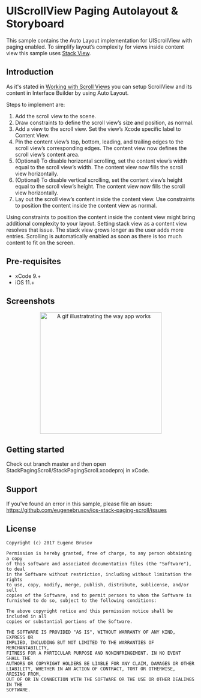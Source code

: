 # UIScrollView Paging Autolayout & Storyboard
This sample contains the Auto Layout implementation for UIScrollView with paging enabled. To simplify layout’s complexity for views inside content view this sample uses [Stack View](https://developer.apple.com/library/content/documentation/UserExperience/Conceptual/AutolayoutPG/LayoutUsingStackViews.html).

Introduction
------------

As it's stated in [Working with Scroll Views](https://developer.apple.com/library/content/documentation/UserExperience/Conceptual/AutolayoutPG/WorkingwithScrollViews.html#//apple_ref/doc/uid/TP40010853-CH24-SW1) you can setup ScrollView and its content in Interface Builder by using Auto Layout.

Steps to implement are:

1. Add the scroll view to the scene.
2. Draw constraints to define the scroll view’s size and position, as normal.
3. Add a view to the scroll view. Set the view’s Xcode specific label to Content View.
4. Pin the content view’s top, bottom, leading, and trailing edges to the scroll view’s corresponding edges. The content view now defines the scroll view’s content area.
5. (Optional) To disable horizontal scrolling, set the content view’s width equal to the scroll view’s width. The content view now fills the scroll view horizontally.
6. (Optional) To disable vertical scrolling, set the content view’s height equal to the scroll view’s height. The content view now fills the scroll view horizontally.
7. Lay out the scroll view’s content inside the content view. Use constraints to position the content inside the content view as normal.

Using constraints to position the content inside the content view might bring additional complexity to your layout. Setting stack view as a content view resolves that issue. The stack view grows longer as the user adds more entries. Scrolling is automatically enabled as soon as there is too much content to fit on the screen.

Pre-requisites
--------------

- xCode 9.+
- iOS 11.+

Screenshots
-----------

<p align="center">
    <img src="https://user-images.githubusercontent.com/23726864/33372793-86268c4a-d4ff-11e7-9bc0-c7159cf6aa4a.gif" 
         alt="A gif illustratrating the way app works" width="324" />
</p>

Getting started
---------------

Check out branch master and then open StackPagingScroll/StackPagingScroll.xcodeproj in xCode.

Support
-------

If you've found an error in this sample, please file an issue: https://github.com/eugenebrusov/ios-stack-paging-scroll/issues

License
-------
```
Copyright (c) 2017 Eugene Brusov

Permission is hereby granted, free of charge, to any person obtaining a copy
of this software and associated documentation files (the "Software"), to deal
in the Software without restriction, including without limitation the rights
to use, copy, modify, merge, publish, distribute, sublicense, and/or sell
copies of the Software, and to permit persons to whom the Software is
furnished to do so, subject to the following conditions:

The above copyright notice and this permission notice shall be included in all
copies or substantial portions of the Software.

THE SOFTWARE IS PROVIDED "AS IS", WITHOUT WARRANTY OF ANY KIND, EXPRESS OR
IMPLIED, INCLUDING BUT NOT LIMITED TO THE WARRANTIES OF MERCHANTABILITY,
FITNESS FOR A PARTICULAR PURPOSE AND NONINFRINGEMENT. IN NO EVENT SHALL THE
AUTHORS OR COPYRIGHT HOLDERS BE LIABLE FOR ANY CLAIM, DAMAGES OR OTHER
LIABILITY, WHETHER IN AN ACTION OF CONTRACT, TORT OR OTHERWISE, ARISING FROM,
OUT OF OR IN CONNECTION WITH THE SOFTWARE OR THE USE OR OTHER DEALINGS IN THE
SOFTWARE.
```
